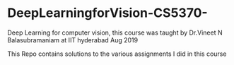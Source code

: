 # DeepLearningforVision-CS5370-
Deep Learning for computer vision, this course was taught by Dr.Vineet N Balasubramaniam at IIT hyderabad Aug 2019

This Repo contains solutions to the various assignments I did in this course

